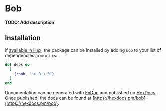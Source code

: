 # Bob

**TODO: Add description**

## Installation

If [available in Hex](https://hex.pm/docs/publish), the package can be installed
by adding `bob` to your list of dependencies in `mix.exs`:

```elixir
def deps do
  [
    {:bob, "~> 0.1.0"}
  ]
end
```

Documentation can be generated with [ExDoc](https://github.com/elixir-lang/ex_doc)
and published on [HexDocs](https://hexdocs.pm). Once published, the docs can
be found at [https://hexdocs.pm/bob](https://hexdocs.pm/bob).
